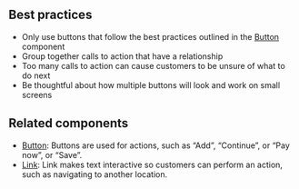 ## Best practices

- Only use buttons that follow the best practices outlined in the [Button](https://github.com/Shopify/ui-extensions/tree/main/packages/checkout-ui-extensions/src/components/Button) component
- Group together calls to action that have a relationship
- Too many calls to action can cause customers to be unsure of what to do next
- Be thoughtful about how multiple buttons will look and work on small screens

## Related components

- [Button](https://github.com/Shopify/ui-extensions/tree/main/packages/checkout-ui-extensions/src/components/Button): Buttons are used for actions, such as “Add”, “Continue”, or “Pay now”, or “Save”.
- [Link](https://github.com/Shopify/ui-extensions/tree/main/packages/checkout-ui-extensions/src/components/Link): Link makes text interactive so customers can perform an action, such as navigating to another location.
